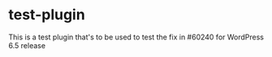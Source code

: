 # test-plugin
This is a test plugin that's to be used to test the fix in #60240 for WordPress 6.5 release
